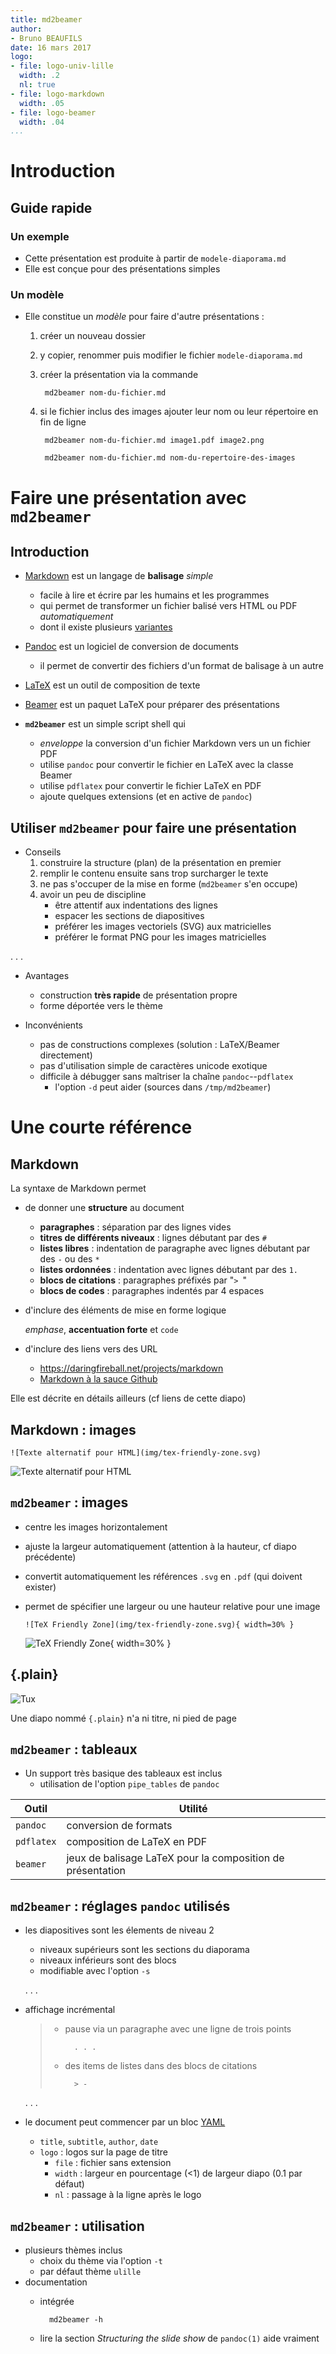 ```yaml
---
title: md2beamer
author:
- Bruno BEAUFILS
date: 16 mars 2017
logo:
- file: logo-univ-lille
  width: .2
  nl: true
- file: logo-markdown
  width: .05
- file: logo-beamer
  width: .04
...
```


# Introduction

## Guide rapide

### Un exemple

- Cette présentation est produite à partir de `modele-diaporama.md`
- Elle est conçue pour des présentations simples

### Un modèle

- Elle constitue un *modèle* pour faire d'autre présentations :
    1. créer un nouveau dossier
    2. y copier, renommer puis modifier le fichier `modele-diaporama.md`
    3. créer la présentation via la commande

            md2beamer nom-du-fichier.md
  
    4. si le fichier inclus des images ajouter leur nom ou leur répertoire en fin de ligne
    
            md2beamer nom-du-fichier.md image1.pdf image2.png
                              
            md2beamer nom-du-fichier.md nom-du-repertoire-des-images


# Faire une présentation avec `md2beamer`


## Introduction

- [Markdown](https://daringfireball.net/projects/markdown) est un langage de **balisage** *simple*
    - facile à lire et écrire par les humains et les programmes
    - qui permet de transformer un fichier balisé vers HTML ou PDF *automatiquement*
    - dont il existe plusieurs [variantes](https://flavoredmarkdown.com/)
    
- [Pandoc](https://pandoc.org) est un logiciel de conversion de documents
    - il permet de convertir des fichiers d'un format de balisage à un autre

- [LaTeX](https://www.latex-project.org) est un outil de composition de texte

- [Beamer](https://github.com/josephwright/beamer) est un paquet LaTeX pour préparer des présentations

- **`md2beamer`** est un simple script shell qui
    - *enveloppe* la conversion d'un fichier Markdown vers un un fichier PDF
    - utilise `pandoc` pour convertir le fichier en LaTeX avec la classe Beamer
    - utilise `pdflatex` pour convertir le fichier LaTeX en PDF
    - ajoute quelques extensions (et en active de `pandoc`)


## Utiliser `md2beamer` pour faire une présentation

- Conseils
    1. construire la structure (plan) de la présentation en premier
    2. remplir le contenu ensuite sans trop surcharger le texte
    3. ne pas s'occuper de la mise en forme (`md2beamer` s'en occupe) 
    4. avoir un peu de discipline
        - être attentif aux indentations des lignes
        - espacer les sections de diapositives 
        - préférer les images vectoriels (SVG) aux matricielles
        - préférer le format PNG pour les images matricielles 

. . .

- Avantages
    - construction **très rapide** de présentation propre
    - forme déportée vers le thème

- Inconvénients
    - pas de constructions complexes (solution : LaTeX/Beamer directement)
    - pas d'utilisation simple de caractères unicode exotique 
    - difficile à débugger sans maîtriser la chaîne `pandoc`--`pdflatex`
        - l'option `-d` peut aider (sources dans `/tmp/md2beamer`)


# Une courte référence


## Markdown

La syntaxe de Markdown permet 

- de donner une **structure** au document
    - **paragraphes** : séparation par des lignes vides
    - **titres de différents niveaux** : lignes débutant par des `#`
    - **listes libres** : indentation de paragraphe avec lignes débutant par des `-` ou des `*`
    - **listes ordonnées** : indentation avec lignes débutant par des `1.`
    - **blocs de citations** : paragraphes préfixés par "`> `"
    - **blocs de codes** : paragraphes indentés par 4 espaces

- d'inclure des éléments de mise en forme logique 

    *emphase*, **accentuation forte** et `code`

- d'inclure des liens vers des URL
    - <https://daringfireball.net/projects/markdown>
    - [Markdown à la sauce Github](https://guides.github.com/features/mastering-markdown)

    
Elle est décrite en détails ailleurs (cf liens de cette diapo)


## Markdown : images

`![Texte alternatif pour HTML](img/tex-friendly-zone.svg)`

![Texte alternatif pour HTML](img/tex-friendly-zone.svg)


## `md2beamer` : images

- centre les images horizontalement 
- ajuste la largeur automatiquement (attention à la hauteur, cf diapo précédente)
- convertit automatiquement les références `.svg` en `.pdf` (qui doivent exister)
- permet de spécifier une largeur ou une hauteur relative pour une image

  `![TeX Friendly Zone](img/tex-friendly-zone.svg){ width=30% }`

  ![TeX Friendly Zone](img/tex-friendly-zone.svg){ width=30% }


## {.plain}

![Tux](img/tux.svg)

Une diapo nommé `{.plain}` n'a ni titre, ni pied de page


## `md2beamer` : tableaux

- Un support très basique des tableaux est inclus
    - utilisation de l'option `pipe_tables` de `pandoc`
    
| **Outil**  | **Utilité**                                                 |
|------------|-------------------------------------------------------------|
| `pandoc`   | conversion de formats                                       |
| `pdflatex` | composition de LaTeX en PDF                                 |
| `beamer`   | jeux de balisage LaTeX pour la composition de présentation  |


## `md2beamer` : réglages `pandoc` utilisés

- les diapositives sont les élements de niveau 2
    - niveaux supérieurs sont les sections du diaporama
    - niveaux inférieurs sont des blocs 
    - modifiable avec l'option `-s`

    . . .

- affichage incrémental

    > - pause via un paragraphe avec une ligne de trois points
    > 
    >         . . .
    > 
    > - des items de listes dans des blocs de citations
    > 
    >         > -

    . . .
    
- le document peut commencer par un bloc [YAML](http://yaml.org/)
    - `title`, `subtitle`, `author`, `date`
    - `logo` :  logos sur la page de titre 
        - `file` : fichier sans extension
        - `width` : largeur en pourcentage (<1) de largeur diapo (0.1 par défaut)
        - `nl` : passage à la ligne après le logo


## `md2beamer` : utilisation

- plusieurs thèmes inclus 
    - choix du thème via l'option `-t`
    - par défaut thème `ulille`
- documentation
    - intégrée

            md2beamer -h

    - lire la section *Structuring the slide show* de `pandoc(1)` aide vraiment
